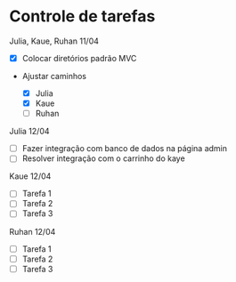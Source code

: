 
# Controle de tarefas

Julia, Kaue, Ruhan 11/04

- [X] Colocar diretórios padrão MVC

- Ajustar caminhos

  - [x] Julia
  - [x] Kaue
  - [ ] Ruhan
  
Julia 12/04

- [ ] Fazer integração com banco de dados na página admin
- [ ] Resolver integração com o carrinho do kaye

Kaue 12/04

- [ ] Tarefa 1
- [ ] Tarefa 2
- [ ] Tarefa 3

Ruhan 12/04

- [ ] Tarefa 1
- [ ] Tarefa 2
- [ ] Tarefa 3
